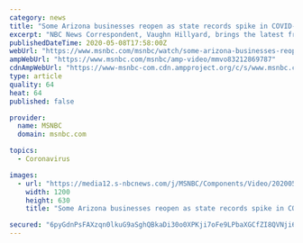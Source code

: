 ```yaml
---
category: news
title: "Some Arizona businesses reopen as state records spike in COVID-19 deaths"
excerpt: "NBC News Correspondent, Vaughn Hillyard, brings the latest from Arizona where some businesses have reopened despite a spike in virus deaths."
publishedDateTime: 2020-05-08T17:58:00Z
webUrl: "https://www.msnbc.com/msnbc/watch/some-arizona-businesses-reopen-as-state-records-spike-in-covid-19-deaths-83212869787"
ampWebUrl: "https://www.msnbc.com/msnbc/amp-video/mmvo83212869787"
cdnAmpWebUrl: "https://www-msnbc-com.cdn.ampproject.org/c/s/www.msnbc.com/msnbc/amp-video/mmvo83212869787"
type: article
quality: 64
heat: 64
published: false

provider:
  name: MSNBC
  domain: msnbc.com

topics:
  - Coronavirus

images:
  - url: "https://media12.s-nbcnews.com/j/MSNBC/Components/Video/202005/n_msnbc_clip_vaughn_200508_1920x1080.nbcnews-fp-1200-630.jpg"
    width: 1200
    height: 630
    title: "Some Arizona businesses reopen as state records spike in COVID-19 deaths"

secured: "6pyGdnPsFAXzqn0lkuG9aSghQBkaDi30o0XPKji7oFe9LPbaXGCfZI8QVNji60ywzYep3pH5U8vXuShio8pNuhHevkvIVjidIm3yrdUI43O19UrSEpLiBe9ycar/svEugTRods4P67F3jAaexyhs721beNWwibgGO5/m71sc+uc3AX4b0SAOHUuoIoYWybSTgQoaswmoBgbJqqMBaIB3ZLd/JE605uROQSLwNol4aJCHJci45JHuIPGFZjCwO+k6noU0s72iSxcAXv9akZmI9DQ2zjsBg/e4pO6u8ZMUwmD/tpJ6mISHFLfQhuiGwWagW5ac9ehtbI/cQL58nGjpoNG0jxC8vGQmmylZDQKkWGyTraOOquuwCV1GL2QcXzckn8j+wAv0cIv7hRfuHPMQa1cuv0j6/Tb6v6GVfBYXM3nW0tJ65TeLWK1I9tn9jXhaQMeAVOaAnOo8J5rITmaYHWu0RVVdR8/1OYZfpv5ex6M=;syTI9Rj4uKDQ7eePv99tVQ=="
---
```


